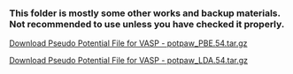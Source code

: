 ### This folder is mostly some other works and backup materials. Not recommended to use unless you have checked it properly.
[Download Pseudo Potential File for VASP - potpaw_PBE.54.tar.gz](https://drive.google.com/file/d/15TGf0EpLES1t_g_ZK1eArDlxUYP_Tczn/view?usp=sharing)

[Download Pseudo Potential File for VASP - potpaw_LDA.54.tar.gz](https://drive.google.com/file/d/1Hn6WNczqowlZhw90lO9yoPKm3lEoLg_M/view?usp=drive_link)
